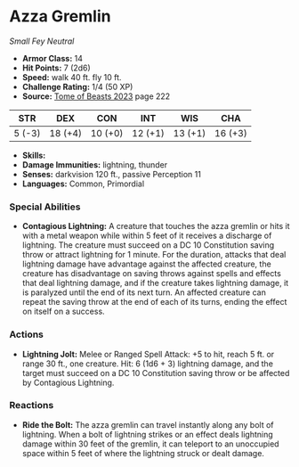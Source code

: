 # Azza Gremlin

*Small* *Fey* *Neutral*

- **Armor Class:** 14
- **Hit Points:** 7 (2d6)
- **Speed:** walk 40 ft. fly 10 ft.
- **Challenge Rating:** 1/4 (50 XP)
- **Source:** [Tome of Beasts 2023](https://koboldpress.com/kpstore/product/tome-of-beasts-1-2023-edition/) page 222

| STR | DEX | CON | INT | WIS | CHA |
| --- | --- | --- | --- | --- | --- |
| 5 (-3) | 18 (+4) | 10 (+0) | 12 (+1) | 13 (+1) | 16 (+3) |

- **Skills:** 
- **Damage Immunities:** lightning, thunder
- **Senses:** darkvision 120 ft., passive Perception 11
- **Languages:** Common, Primordial

### Special Abilities

- **Contagious Lightning:** A creature that touches the azza gremlin or hits it with a metal weapon while within 5 feet of it receives a discharge of lightning. The creature must succeed on a DC 10 Constitution saving throw or attract lightning for 1 minute. For the duration, attacks that deal lightning damage have advantage against the affected creature, the creature has disadvantage on saving throws against spells and effects that deal lightning damage, and if the creature takes lightning damage, it is paralyzed until the end of its next turn. An affected creature can repeat the saving throw at the end of each of its turns, ending the effect on itself on a success.

### Actions

- **Lightning Jolt:** Melee or Ranged Spell Attack: +5 to hit, reach 5 ft. or range 30 ft., one creature. Hit: 6 (1d6 + 3) lightning damage, and the target must succeed on a DC 10 Constitution saving throw or be affected by Contagious Lightning.

### Reactions

- **Ride the Bolt:** The azza gremlin can travel instantly along any bolt of lightning. When a bolt of lightning strikes or an effect deals lightning damage within 30 feet of the gremlin, it can teleport to an unoccupied space within 5 feet of where the lightning struck or dealt damage.
